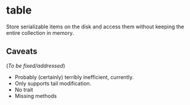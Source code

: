 # table

Store serializable items on the disk and access them without keeping the entire collection in
memory.

## Caveats

(*To be fixed/addressed*)

- Probably (certainly) terribly inefficient, currently.
- Only supports tail modification.
- No trait
- Missing methods
